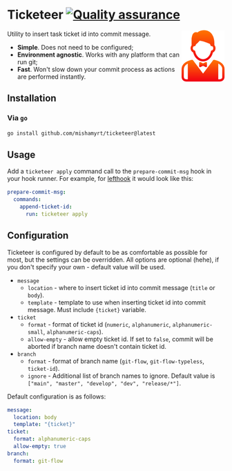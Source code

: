 # Ticketeer [![Quality assurance](https://github.com/mishamyrt/ticketeer/actions/workflows/quality-assurance.yaml/badge.svg)](https://github.com/mishamyrt/ticketeer/actions/workflows/quality-assurance.yaml)

<img src="./docs/logo.svg" align="right" width="100" />

Utility to insert task ticket id into commit message.

- **Simple**. Does not need to be configured;
- **Environment agnostic**. Works with any platform that can run git;
- **Fast**. Won't slow down your commit process as actions are performed instantly.

## Installation

### Via `go`

```bash
go install github.com/mishamyrt/ticketeer@latest
```

## Usage

Add a `ticketeer apply` command call to the `prepare-commit-msg` hook in your hook runner.
For example, for [lefthook](https://github.com/evilmartians/lefthook/tree/master) it would look like this:

```yaml
prepare-commit-msg:
  commands:
    append-ticket-id:
      run: ticketeer apply
```

## Configuration

Ticketeer is configured by default to be as comfortable as possible for most, but the settings can be overridden. All options are optional (hehe), if you don't specify your own - default value will be used.

- `message`
  - `location` - where to insert ticket id into commit message (`title` or `body`).
  - `template` - template to use when inserting ticket id into commit message. Must include `{ticket}` variable.
- `ticket`
  - `format` - format of ticket id (`numeric`, `alphanumeric`, `alphanumeric-small`, `alphanumeric-caps`).
  - `allow-empty` - allow empty ticket id. If set to `false`, commit will be aborted if branch name doesn't contain ticket id.
- `branch`
  - `format` - format of branch name (`git-flow`, `git-flow-typeless`, `ticket-id`).
  - `ignore` - Additional list of branch names to ignore. Default value is `["main", "master", "develop", "dev", "release/*"]`.

Default configuration is as follows:

```yaml
message:
  location: body
  template: "{ticket}"
ticket:
  format: alphanumeric-caps
  allow-empty: true
branch:
  format: git-flow
```

